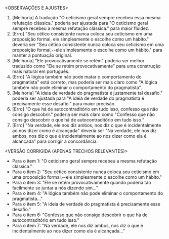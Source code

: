<OBSERVAÇÕES E AJUSTES>
1. [Melhoria] A tradução "O ceticismo geral sempre recebeu essa mesma refutação clássica." poderia ser ajustada para "O ceticismo geral sempre recebeu a mesma refutação clássica." para maior fluidez.
2. [Erro] "Seu cético consistente nunca coloca seu ceticismo em uma proposição formal, ele simplesmente o escolhe como um hábito." deveria ser "Seu cético consistente nunca coloca seu ceticismo em uma proposição formal,--ele simplesmente o escolhe como um hábito." para manter a pontuação original.
3. [Melhoria] "Ele provocativamente se retém" poderia ser melhor traduzido como "Ele se retém provocativamente" para uma construção mais natural em português.
4. [Erro] "A lógica também não pode matar o comportamento do pragmatista" está correto, mas poderia ser mais claro como "A lógica também não pode eliminar o comportamento do pragmatista".
5. [Melhoria] "A ideia de verdade do pragmatista é justamente tal desafio." poderia ser ajustada para "A ideia de verdade do pragmatista é precisamente esse desafio." para maior precisão.
6. [Erro] "O que há de autocontraditório em tudo isso, confesso que não consigo descobrir." poderia ser mais claro como "Confesso que não consigo descobrir o que há de autocontraditório em tudo isso."
7. [Erro] "Na verdade, ele nos diz ambos, nos diz o que é incidentalmente ao nos dizer como é alcançada" deveria ser "Na verdade, ele nos diz ambos, nos diz o que é incidentalmente ao nos dizer como ela é alcançada" para corrigir a concordância.

<VERSÃO CORRIGIDA (APENAS TRECHOS RELEVANTES)>
- Para o item 1: "O ceticismo geral sempre recebeu a mesma refutação clássica."
- Para o item 2: "Seu cético consistente nunca coloca seu ceticismo em uma proposição formal,--ele simplesmente o escolhe como um hábito."
- Para o item 3: "Ele se retém provocativamente quando poderia tão facilmente se juntar a nós dizendo sim..."
- Para o item 4: "A lógica também não pode eliminar o comportamento do pragmatista..."
- Para o item 5: "A ideia de verdade do pragmatista é precisamente esse desafio."
- Para o item 6: "Confesso que não consigo descobrir o que há de autocontraditório em tudo isso."
- Para o item 7: "Na verdade, ele nos diz ambos, nos diz o que é incidentalmente ao nos dizer como ela é alcançada..."